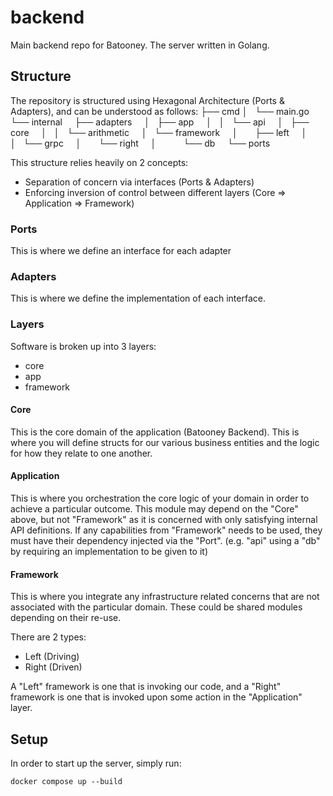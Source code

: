 # backend

Main backend repo for Batooney. The server written in Golang.

## Structure

The repository is structured using Hexagonal Architecture (Ports & Adapters), and can be understood as follows:
├── cmd
│   └── main.go
└── internal
    ├── adapters
    │   ├── app
    │   │   └── api
    │   ├── core
    │   │   └── arithmetic
    │   └── framework
    │       ├── left
    │       │   └── grpc
    │       └── right
    │           └── db
    └── ports

This structure relies heavily on 2 concepts:

- Separation of concern via interfaces (Ports & Adapters)
- Enforcing inversion of control between different layers (Core => Application => Framework)

### Ports

This is where we define an interface for each adapter

### Adapters

This is where we define the implementation of each interface.

### Layers

Software is broken up into 3 layers:

- core
- app
- framework

#### Core

This is the core domain of the application (Batooney Backend). This is where you will define structs for our various business entities and the logic for how they relate to one another.

#### Application

This is where you orchestration the core logic of your domain in order to achieve a particular outcome. This module may depend on the "Core" above, but not "Framework" as it is concerned with only satisfying internal API definitions. If any capabilities from "Framework" needs to be used, they must have their dependency injected via the "Port". (e.g. "api" using a "db" by requiring an implementation to be given to it)

#### Framework

This is where you integrate any infrastructure related concerns that are not associated with the particular domain. These could be shared modules depending on their re-use.

There are 2 types:

- Left (Driving)
- Right (Driven)

A "Left" framework is one that is invoking our code, and a "Right" framework is one that is invoked upon some action in the "Application" layer.

## Setup

In order to start up the server, simply run:

```
docker compose up --build
```
